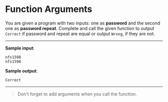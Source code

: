 # Function Arguments

You are given a program with two inputs: one as **password** and the second one as **password repeat**. Complete and call the given function to output `Correct` if password and repeat are equal or output `Wrong`, if they are not.

---

**Sample input**:  
```
nfs1598
nfs1598
```

**Sample output**:  
```
Correct
```

---

>Don't forget to add arguments when you call the function.